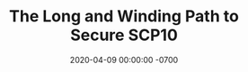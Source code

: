 ---
title: The Long and Winding Path to Secure SCP10
place: Dromadaire (EMSEC Seminar) - Rennes
date: 2020-04-09 00:00:00 -0700
year: "2020"
slide: 2020_scp10_dromadaire.pdf
---